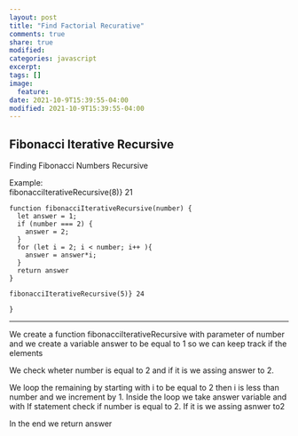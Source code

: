 ```yaml
---
layout: post
title: "Find Factorial Recurative"
comments: true
share: true
modified:
categories: javascript
excerpt:
tags: []
image:
  feature:
date: 2021-10-9T15:39:55-04:00
modified: 2021-10-9T15:39:55-04:00
---
```


## Fibonacci Iterative Recursive

Finding Fibonacci Numbers Recursive

Example:<br>
fibonacciIterativeRecursive(8)} 21  <br>




~~~
function fibonacciIterativeRecursive(number) {
  let answer = 1;
  if (number === 2) {
    answer = 2;
  }
  for (let i = 2; i < number; i++ ){
    answer = answer*i;
  }
  return answer
}

fibonacciIterativeRecursive(5)} 24

}

~~~
___

We create a function fibonacciIterativeRecursive with parameter of number and we create a variable answer to be equal to 1 so we can keep track if the elements <br>

We check wheter number is equal to 2 and if it is we assing answer to 2.<br>

We loop the remaining by starting with i to be equal to 2 then i is less than number and we increment by 1. Inside the loop we take answer variable and with If statement check if number is equal to 2. If it is we assing asnwer to2 <br>

In the end we return answer

